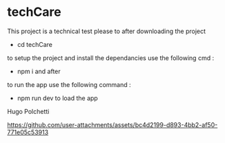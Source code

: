 # techCare

This project is a technical test please to after downloading the project

- cd techCare

to setup the project and install the dependancies use the following cmd :

- npm i and after

to run the app use the following command :

- npm run dev to load the app

Hugo Polchetti

https://github.com/user-attachments/assets/bc4d2199-d893-4bb2-af50-771e05c53913
